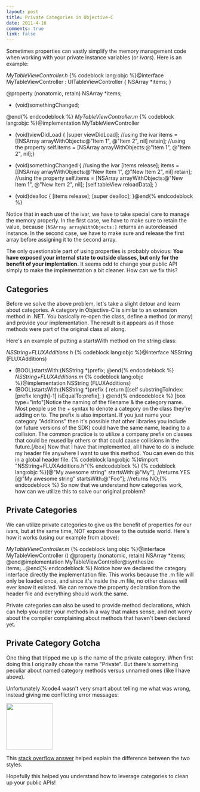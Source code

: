 ```yaml
--- 
layout: post
title: Private Categories in Objective-C
date: 2011-4-16
comments: true
link: false
---
```

Sometimes properties can vastly simplify the memory management code when working with your private instance variables (or <em>ivars</em>). Here is an example:

<em>MyTableViewController.h</em>
{% codeblock lang:objc %}@interface MyTableViewController : UITableViewController {
    NSArray *items;
}

@property (nonatomic, retain) NSArray *items;

- (void)somethingChanged;

@end{% endcodeblock %}
<em>MyTableViewController.m</em>
{% codeblock lang:objc %}@implementation MyTableViewController
- (void)viewDidLoad {
    [super viewDidLoad];
    //using the ivar
    items = [[NSArray arrayWithObjects:@"Item 1", @"Item 2", nil] retain];
    //using the property
    self.items = [NSArray arrayWithObjects:@"Item 1", @"Item 2", nil];}

- (void)somethingChanged {
    //using the ivar
    [items release];
    items = [[NSArray arrayWithObjects:@"New Item 1", @"New Item 2", nil] retain];
    //using the property
    self.items = [NSArray arrayWithObjects:@"New Item 1", @"New Item 2", nil];
    [self.tableView reloadData];
}

- (void)dealloc {
    [items release];
    [super dealloc];
}@end{% endcodeblock %}

Notice that in each use of the ivar, we have to take special care to manage the memory properly. In the first case, we have to make sure to retain the value, because `[NSArray arrayWithObjects:]` returns an autoreleased instance. In the second case, we have to make sure and release the first array before assigning it to the second array.

The only questionable part of using properties is probably obvious: <strong>You have exposed your internal state to outside classes, but only for the benefit of your implentation.</strong> It seems odd to change your public API simply to make the implementation a bit cleaner. How can we fix this?
<h2>Categories</h2>
Before we solve the above problem, let's take a slight detour and learn about categories. A category in Objective-C is similar to an extension method in .NET. You basically re-open the class, define a method (or many) and provide your implementation. The result is it appears as if those methods were part of the original class all along.

Here's an example of putting a startsWith method on the string class:

<em>NSString+FLUXAdditions.h</em>
{% codeblock lang:objc %}@interface NSString (FLUXAdditions)
- (BOOL)startsWith:(NSString *)prefix;
@end{% endcodeblock %}
<em>NSString+FLUXAdditions.m</em>
{% codeblock lang:objc %}@implementation NSString (FLUXAdditions)
- (BOOL)startsWith:(NSString *)prefix {
return [[self substringToIndex:[prefix length]-1] isEqualTo:prefix];
}
@end{% endcodeblock %}
[box type="info"]Notice the naming of the filename &amp; the category name. Most people use the + syntax to denote a category on the class they're adding on to. The prefix is also important. If you just name your category "Additions" then it's possible that other libraries you include (or future versions of the SDK) could have the same name, leading to a collision. The common practice is to utilize a company prefix on classes that could be reused by others or that could cause collisions in the future.[/box]
Now that I have that implemented, all I have to do is include my header file anywhere I want to use this method. You can even do this in a global header file.
{% codeblock lang:objc %}#import "NSString+FLUXAdditions.h"{% endcodeblock %}
{% codeblock lang:objc %}[@"My awesome string" startsWith:@"My"];  //returns YES
[@"My awesome string" startsWith:@"Foo"]; //returns NO;{% endcodeblock %}
So now that we understand how categories work, how can we utilize this to solve our original problem?
<h2>Private Categories</h2>
We can utilize private categories to give us the benefit of properties for our ivars, but at the same time, NOT expose those to the outside world. Here's how it works (using our example from above):

<em>MyTableViewController.m</em>
{% codeblock lang:objc %}@interface MyTableViewController ()
@property (nonatomic, retain) NSArray *items;
@end@implementation MyTableViewController@synthesize items;...@end{% endcodeblock %}
Notice how we declared the category interface directly the implementation file. This works because the .m file will only be loaded once, and since it's inside the .m file, no other classes will ever know it existed. We can remove the property declaration from the header file and everything should work the same.

Private categories can also be used to provide method declarations, which can help you order your methods in a way that makes sense, and not worry about the compiler complaining about methods that haven't been declared yet.
<h2>Private Category Gotcha</h2>
One thing that tripped me up is the name of the private category. When first doing this I originally chose the name "Private". But there's something peculiar about named category methods versus unnamed ones (like I have above).

Unfortunately Xcode4 wasn't very smart about telling me what was wrong, instead giving me conflicting error messages:

<a href="http://flux88.com/wp-content/uploads/2011/04/xcode4-private-category-error.png"><img src="/images/xcode4-private-category-error-tm.jpg"  height="124"  /></a>

This <a href="http://stackoverflow.com/questions/1052233/iphone-obj-c-anonymous-category-or-private-category/1055213#1055213" target="_blank">stack overflow answer</a> helped explain the difference between the two styles.

Hopefully this helped you understand how to leverage categories to clean up your public APIs!
